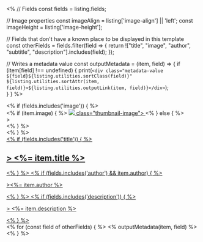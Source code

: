 <%
// Fields
const fields = listing.fields;

// Image properties
const imageAlign = listing['image-align'] || 'left';
const imageHeight = listing['image-height'];

// Fields that don't have a known place to be displayed in this template
const otherFields = fields.filter(field => {
  return !["title", "image", "author", "subtitle", "description"].includes(field);
});


// Writes a metadata value
const outputMetadata = (item, field) => {
  if (item[field] !== undefined) {
    print(`<div class="metadata-value ${field}${listing.utilities.sortClass(field)}" ${listing.utilities.sortAttr(item, field)}>${listing.utilities.outputLink(item, field)}</div>`);  
  } 
}
%>

<div class="quarto-post image-<%= imageAlign %>">
<% if (fields.includes('image')) { %>
<div class="thumbnail"><% if (item.image) { %>
<a href="<%- item.path %>" class="post-contents">
<img src="<%- item.image %>"<%- imageHeight ? ` height="${imageHeight}"` : '' %> class="thumbnail-image">
</a>
<% } else { %>
<div class="thumbnail-image"<%= imageHeight ? ` style="height: ${imageHeight}px;"` : '' %>></div><% } %>
</div>
<% } %>
<div class="body"><a href="<%- item.path %>" class="post-contents"><% if (fields.includes('title')) { %>
<h2 class="no-anchor title<%-listing.utilities.sortClass('title')%>" <%=listing.utilities.sortAttr(item, 'title')%>>
<%= item.title %>
</h2>
<% } %>
<% if (fields.includes('author') && item.author) { %><p class="authors<%-listing.utilities.sortClass('author')%>"<%-listing.utilities.sortAttr(item, 'author')%>><%= item.author %></p><% } %>
<% if (fields.includes('description')) { %><p class="description<%-listing.utilities.sortClass('description')%>"<%-listing.utilities.sortAttr(item, 'description')%>>
<%= item.description %>
</p>
<% } %></a>
</div>
<div class="metadata">
<% for (const field of otherFields) { %>
<% outputMetadata(item, field) %>
<% } %>
</div>
</div>

